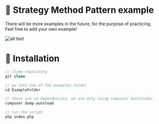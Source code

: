# 📃 Strategy Method Pattern example

There will be more examples in the future, for the purpose of practicing. Feel free to add your own example!

![alt text](https://i.imgur.com/JWhdqMl.png)

# 🔧 Installation

```php
// clone repository
git clone

// go into one of the examples folder
cd ExampleFolder

// there are no dependencies, we are only using composer autoloader.
composer dump-autoload

// run the script
php index.php
```
